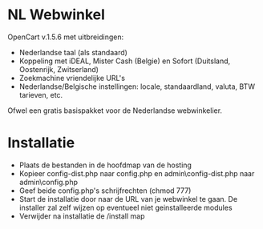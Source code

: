 NL Webwinkel
============

OpenCart v.1.5.6 met uitbreidingen:

* Nederlandse taal (als standaard)
* Koppeling met iDEAL, Mister Cash (Belgie) en Sofort (Duitsland, Oostenrijk, Zwitserland)
* Zoekmachine vriendelijke URL's
* Nederlandse/Belgische instellingen: locale, standaardland, valuta, BTW tarieven, etc.

Ofwel een gratis basispakket voor de Nederlandse webwinkelier.

Installatie
===========

* Plaats de bestanden in de hoofdmap van de hosting
* Kopieer config-dist.php naar config.php en admin\config-dist.php naar admin\config.php
* Geef beide config.php's schrijfrechten (chmod 777)
* Start de installatie door naar de URL van je webwinkel te gaan. De installer zal zelf wijzen op eventueel niet geinstalleerde modules
* Verwijder na installatie de /install map


